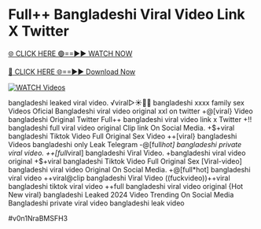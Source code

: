 # Full++ Bangladeshi Viral Video Link X Twitter


[🌐 CLICK HERE 🟢==►► WATCH NOW](https://cutt.ly/te57wshS)

[🔴 CLICK HERE 🌐==►► Download Now](https://cutt.ly/te57wshS)

[![WATCH Videos](https://i.imgur.com/dJHk4Zq.gif)](https://cutt.ly/te57wshS)





























bangladeshi leaked viral video. ️√viral▷☀️👄💥 bangladeshi xxxx family sex Videos Oficial Bangladeshi viral video original xxl on twitter +@[viral} Video bangladeshi Original Twitter Full++ bangladeshi viral video link x Twitter
+!! bangladeshi full viral video original Clip link On Social Media. +$+viral bangladeshi Tiktok Video Full Original Sex Video
++[viral} bangladeshi Videos bangladeshi only Leak Telegram
-@[full*hot] bangladeshi private viral video.
++[full*viral] bangladeshi Viral Video. +bangladeshi viral video original +$+viral bangladeshi Tiktok Video Full Original Sex
[Viral-video] bangladeshi viral video Original On Social Media. +@[full*hot] bangladeshi viral video ++viral@clip bangladeshi Viral Video ((fuckvideo))++viral bangladeshi tiktok viral video ++full bangladeshi viral video original {Hot New viral} bangladeshi Leaked 2024 Video Trending On Social Media Bangladeshi private viral video bangladeshi leak video


#v0n1NraBMSFH3
